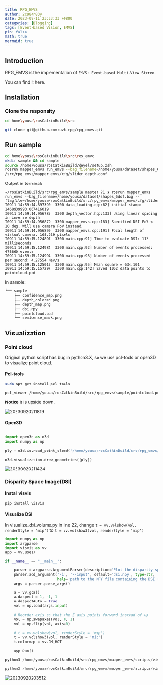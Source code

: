 ```yaml
---
title: RPG_EMVS
author: 2c984r83y
date: 2023-09-11 23:33:33 +0800
categories: [Blogging]
tags: [Event-based Vision, EMVS]
pin: false
math: true
mermaid: true
---
```

## Introduction

RPG_EMVS is the implementation of `EMVS: Event-based Multi-View Stereo`.

You can find it [here](https://github.com/uzh-rpg/rpg_emvs/tree/master "github").

## Installation

### Clone the responsity

```bash
cd home\yousa\rosCatkinBuild\src
```

```bash
git clone git@github.com:uzh-rpg/rpg_emvs.git
```

## Run sample

```bash
cd home\yousa\rosCatkinBuild\src\ros_emvc
mkdir sample && cd sample
source /home/yousa/rosCatkinBuild/devel/setup.zsh
rosrun mapper_emvs run_emvs --bag_filename=/home/yousa/dataset/shapes_6dof.bag --flagfile=/home/yousa/rosCatkinBuild
/src/rpg_emvs/mapper_emvs/cfg/slider_depth.conf
```

Output  in terminal:

```
~/rosCatkinBuild/src/rpg_emvs/sample master ?1 ❯ rosrun mapper_emvs run_emvs --bag_filename=/home/yousa/dataset/shapes_6dof.bag --flagfile=/home/yousa/rosCatkinBuild/src/rpg_emvs/mapper_emvs/cfg/slider_depth.conf
I0911 14:59:14.897390  3300 data_loading.cpp:62] initial stamp: 1468939993.067416019
I0911 14:59:14.956785  3300 depth_vector.hpp:133] Using linear spacing in inverse depth
I0911 14:59:14.956879  3300 mapper_emvs.cpp:183] Specified DSI FoV < 10 deg. Will use camera FoV instead.
I0911 14:59:14.956899  3300 mapper_emvs.cpp:191] Focal length of virtual camera: 168.629 pixels
I0911 14:59:15.124897  3300 main.cpp:91] Time to evaluate DSI: 112 milliseconds
I0911 14:59:15.124984  3300 main.cpp:92] Number of events processed: 478860 events
I0911 14:59:15.124994  3300 main.cpp:93] Number of events processed per second: 4.27554 Mev/s
I0911 14:59:15.125013  3300 main.cpp:95] Mean square = 634.101
I0911 14:59:15.157297  3300 main.cpp:142] Saved 1062 data points to pointcloud.pcd
```

In sample:

```python
└── sample
    ├── confidence_map.png
    ├── depth_colored.png
    ├── depth_map.png
    ├── dsi.npy
    ├── pointcloud.pcd
    └── semidense_mask.png
```

## Visualization

### Point cloud

Original python script has bug in python3.X, so we use pcl-tools or open3D to visualize point cloud.

#### Pcl-tools

```bash
sudo apt-get install pcl-tools
```

```bash
pcl_viewer /home/yousa/rosCatkinBuild/src/rpg_emvs/sample/pointcloud.pcd
```

**Notice** it is upside down.

![20230920211819](https://raw.githubusercontent.com/2c984r83y/first_blog/main/images/20230920211819.png)

#### Open3D

```python

import open3d as o3d
import numpy as np
 
ply = o3d.io.read_point_cloud('/home/yousa/rosCatkinBuild/src/rpg_emvs/sample/pointcloud.pcd') 
 
o3d.visualization.draw_geometries([ply])

```

![20230920211424](https://raw.githubusercontent.com/2c984r83y/first_blog/main/images/20230920211424.png)

### Disparity Space Image(DSI)

#### Install visvis

```
pip install visvis
```

#### Visualize DSI

In visualize_dsi_volume.py
in line 22, change `t = vv.volshow(vol, renderStyle = 'mip')` to `t = vv.volshow3(vol, renderStyle = 'mip')`

```python
import numpy as np
import argparse
import visvis as vv
app = vv.use()

if __name__ == "__main__":

    parser = argparse.ArgumentParser(description='Plot the disparity space image (DSI) using 3D slices')
    parser.add_argument('-i', '--input', default='dsi.npy', type=str,
                        help='path to the NPY file containing the DSI (default: dsi.npy)')
    args = parser.parse_args()

    a = vv.gca()
    a.daspect = 1, -1, 1
    a.daspectAuto = True
    vol = np.load(args.input)
  
    # Reorder axis so that the Z axis points forward instead of up
    vol = np.swapaxes(vol, 0, 1)
    vol = np.flip(vol, axis=0)
  
    # t = vv.volshow(vol, renderStyle = 'mip')
    t = vv.volshow3(vol, renderStyle = 'mip')
    t.colormap = vv.CM_HOT
  
    app.Run()
```

```python
python3 /home/yousa/rosCatkinBuild/src/rpg_emvs/mapper_emvs/scripts/visualize_dsi_volume.py -i /home/yousa/rosCatkinBuild/src/rpg_emvs/sample/dsi.npy
```

```python
python3 /home/yousa/rosCatkinBuild/src/rpg_emvs/mapper_emvs/scripts/visualize_dsi_slices.py -i /home/yousa/rosCatkinBuild/src/rpg_emvs/sample/dsi.npy
```

![20230920203512](https://raw.githubusercontent.com/2c984r83y/first_blog/main/images/20230920203512.png)
